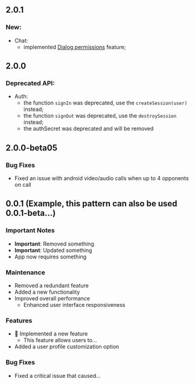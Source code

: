 ## 2.0.1

### New:
  - Chat:
    - implemented [Dialog permissions](https://developers.connectycube.com/server/chat#dialog-permissions) feature;


## 2.0.0

### Deprecated API:

- Auth:
  - the function `signIn` was deprecated, use the `createSession(user)` instead;
  - the function `signOut` was deprecated, use the `destroySession` instead;
  - the authSecret was deprecated and will be removed

## 2.0.0-beta05

### Bug Fixes

- Fixed an issue with android video/audio calls when up to 4 opponents on call


## 0.0.1 (Example, this pattern can also be used  0.0.1-beta...)

### Important Notes

- **Important**: Removed something
- **Important**: Updated something
- App now requires something

### Maintenance

- Removed a redundant feature
- Added a new functionality
- Improved overall performance
    - Enhanced user interface responsiveness

### Features

- :tada: Implemented a new feature
    - This feature allows users to...
- Added a user profile customization option

### Bug Fixes

- Fixed a critical issue that caused...